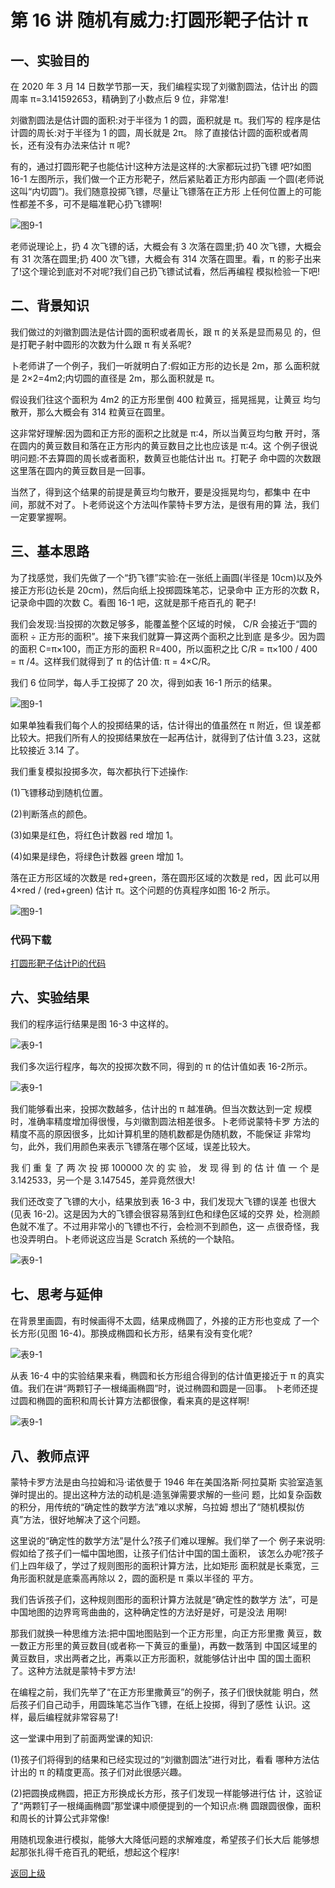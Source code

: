 # 第 16 讲 随机有威力:打圆形靶子估计 π

## 一、实验目的
在 2020 年 3 月 14 日数学节那一天，我们编程实现了刘徽割圆法，估计出 的圆周率 π=3.141592653，精确到了小数点后 9 位，非常准!

刘徽割圆法是估计圆的面积:对于半径为 1 的圆，面积就是 π。我们写的 程序是估计圆的周长:对于半径为 1 的圆，周长就是 2π。
除了直接估计圆的面积或者周长，还有没有办法来估计 π 呢?

有的，通过打圆形靶子也能估计!这种方法是这样的:大家都玩过扔飞镖 吧?如图 16-1 左图所示，我们做一个正方形靶子，然后紧贴着正方形内部画 一个圆(老师说这叫“内切圆”)。我们随意投掷飞镖，尽量让飞镖落在正方形 上任何位置上的可能性都差不多，可不是瞄准靶心扔飞镖啊!

![图9-1](Figures/Lec16-1.png)

老师说理论上，扔 4 次飞镖的话，大概会有 3 次落在圆里;扔 40 次飞镖，大概会有 31 次落在圆里;扔 400 次飞镖，大概会有 314 次落在圆里。看，π 的影子出来了!这个理论到底对不对呢?我们自己扔飞镖试试看，然后再编程 模拟检验一下吧!

## 二、背景知识

我们做过的刘徽割圆法是估计圆的面积或者周长，跟 π 的关系是显而易见 的，但是打靶子射中圆形的次数为什么跟 π 有关系呢?

卜老师讲了一个例子，我们一听就明白了:假如正方形的边长是 2m，那 么面积就是 2×2=4m2;内切圆的直径是 2m，那么面积就是 π。

假设我们往这个面积为 4m2 的正方形里倒 400 粒黄豆，摇晃摇晃，让黄豆 均匀散开，那么大概会有 314 粒黄豆在圆里。

这非常好理解:因为圆和正方形的面积之比就是 π∶4，所以当黄豆均匀散 开时，落在圆内的黄豆数目和落在正方形内的黄豆数目之比也应该是 π∶4。这 个例子很说明问题:不去算圆的周长或者面积，数黄豆也能估计出 π。打靶子 命中圆的次数跟这里落在圆内的黄豆数目是一回事。

当然了，得到这个结果的前提是黄豆均匀散开，要是没摇晃均匀，都集中 在中间，那就不对了。卜老师说这个方法叫作蒙特卡罗方法，是很有用的算 法，我们一定要掌握啊。




## 三、基本思路

为了找感觉，我们先做了一个“扔飞镖”实验:在一张纸上画圆(半径是 10cm)以及外接正方形(边长是 20cm)，然后向纸上投掷圆珠笔芯，记录命中 正方形的次数 R，记录命中圆的次数 C。看图 16-1 吧，这就是那千疮百孔的 靶子!

我们会发现:当投掷的次数足够多，能覆盖整个区域的时候， C/R 会接近于“圆的面积 ÷ 正方形的面积”。接下来我们就算一算这两个面积之比到底 是多少。因为圆的面积 C=π×100，而正方形的面积 R=400，所以面积之比 C/R =  π×100 / 400 =  π /4。这样我们就得到了 π 的估计值: π = 4×C/R。

我们 6 位同学，每人手工投掷了 20 次，得到如表 16-1 所示的结果。

![图9-1](Figures/Lec16-1-Table.png)

如果单独看我们每个人的投掷结果的话，估计得出的值虽然在 π 附近，但 误差都比较大。把我们所有人的投掷结果放在一起再估计，就得到了估计值 3.23，这就比较接近 3.14 了。


我们重复模拟投掷多次，每次都执行下述操作: 

(1)飞镖移动到随机位置。 

(2)判断落点的颜色。 

(3)如果是红色，将红色计数器 red 增加 1。 

(4)如果是绿色，将绿色计数器 green 增加 1。
  
  落在正方形区域的次数是 red+green，落在圆形区域的次数是 red，因 此可以用 4×red / (red+green) 估计 π。这个问题的仿真程序如图 16-2 所示。
 


![图9-1](Figures/Lec16-2.png)


### 代码下载

[打圆形靶子估计Pi的代码](Code/第16讲-打圆形靶子估计Pi.sb3) 



## 六、实验结果

我们的程序运行结果是图 16-3 中这样的。

![表9-1](Figures/Lec9-3.png)

我们多次运行程序，每次的投掷次数不同，得到的 π 的估计值如表 16-2所示。


![表9-1](Figures/Lec9-2-Table.png)

我们能够看出来，投掷次数越多，估计出的 π 越准确。但当次数达到一定 规模时，准确率精度增加得很慢，与刘徽割圆法相差很多。卜老师说蒙特卡罗
方法的精度不高的原因很多，比如计算机里的随机数都是伪随机数，不能保证 非常均匀，此外，我们用颜色来表示飞镖落在哪个区域，误差比较大。

我 们 重 复 了 两 次 投 掷 100000 次 的 实 验， 发 现 得 到 的 估 计 值 一 个 是 3.142533，另一个是 3.147545，差异竟然很大!

我们还改变了飞镖的大小，结果放到表 16-3 中，我们发现大飞镖的误差 也很大(见表 16-2)。这是因为大的飞镖会很容易落到红色和绿色区域的交界 处，检测颜色就不准了。不过用非常小的飞镖也不行，会检测不到颜色，这一 点很奇怪，我也没弄明白。卜老师说这应当是 Scratch 系统的一个缺陷。


![表9-1](Figures/Lec9-3-Table.png)

## 七、思考与延伸
在背景里画圆，有时候画得不太圆，结果成椭圆了，外接的正方形也变成 了一个长方形(见图 16-4)。那换成椭圆和长方形，结果有没有变化呢?


![表9-1](Figures/Lec9-4.png)

从表 16-4 中的实验结果来看，椭圆和长方形组合得到的估计值更接近于 π 的真实值。我们在讲“两颗钉子一根绳画椭圆”时，说过椭圆和圆是一回事。 卜老师还提过圆和椭圆的面积和周长计算方法都很像，看来真的是这样啊!

![表9-1](Figures/Lec9-4-Table.png)

## 八、教师点评

蒙特卡罗方法是由乌拉姆和冯·诺依曼于 1946 年在美国洛斯·阿拉莫斯 实验室造氢弹时提出的。提出这种方法的动机是:造氢弹需要求解的一些问 题，比如复杂函数的积分，用传统的“确定性的数学方法”难以求解，乌拉姆 想出了“随机模拟仿真”方法，很好地解决了这个问题。

这里说的“确定性的数学方法”是什么?孩子们难以理解。我们举了一个 例子来说明:假如给了孩子们一幅中国地图，让孩子们估计中国的国土面积， 该怎么办呢?孩子们上四年级了，学过了规则图形的面积计算方法，比如矩形 面积就是长乘宽，三角形面积就是底乘高再除以 2，圆的面积是 π 乘以半径的 平方。

我们告诉孩子们，这种规则图形的面积计算方法就是“确定性的数学方 法”，可是中国地图的边界弯弯曲曲的，这种确定性的方法好是好，可是没法 用啊!

那我们就换一种思维方法:把中国地图贴到一个正方形里，向正方形里撒 黄豆，数一数正方形里的黄豆数目(或者称一下黄豆的重量)，再数一数落到 中国区域里的黄豆数目，求出两者之比，再乘以正方形面积，就能够估计出中 国的国土面积了。这种方法就是蒙特卡罗方法!


在编程之前，我们先举了“在正方形里撒黄豆”的例子，孩子们很快就能 明白，然后孩子们自己动手，用圆珠笔芯当作飞镖，在纸上投掷，得到了感性 认识。这样，最后编程就非常容易了!

这一堂课中用到了前面两堂课的知识: 

(1)孩子们将得到的结果和已经实现过的“刘徽割圆法”进行对比，看看
哪种方法估计出的 π 的精度更高。孩子们对此很感兴趣。 

(2)把圆换成椭圆，把正方形换成长方形，孩子们发现一样能够进行估
计，这验证了“两颗钉子一根绳画椭圆”那堂课中顺便提到的一个知识点:椭 圆跟圆很像，面积和周长的计算公式非常像!

用随机现象进行模拟，能够大大降低问题的求解难度，希望孩子们长大后 能够想起那张扎得千疮百孔的靶纸，想起这个程序!


[返回上级](index.md)
